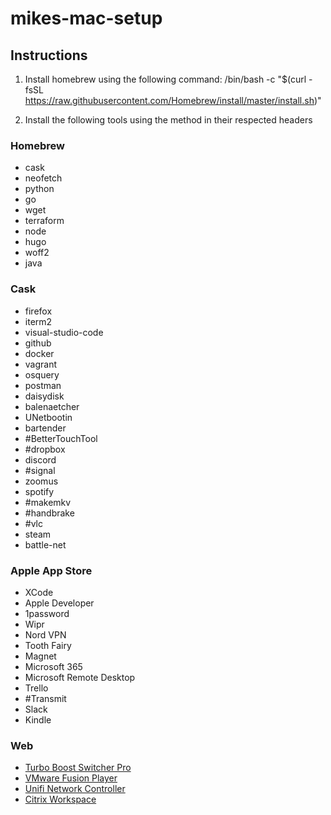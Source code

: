 # mikes-mac-setup

## Instructions

1. Install homebrew using the following command:
/bin/bash -c "$(curl -fsSL https://raw.githubusercontent.com/Homebrew/install/master/install.sh)"

2. Install the following tools using the method in their respected headers

### Homebrew
* cask
* neofetch
* python
* go
* wget
* terraform
* node
* hugo
* woff2
* java


### Cask
* firefox
* iterm2
* visual-studio-code
* github
* docker
* vagrant
* osquery
* postman
* daisydisk
* balenaetcher
* UNetbootin
* bartender
* #BetterTouchTool
* #dropbox
* discord
* #signal
* zoomus
* spotify
* #makemkv
* #handbrake
* #vlc
* steam
* battle-net


### Apple App Store
* XCode
* Apple Developer
* 1password
* Wipr
* Nord VPN
* Tooth Fairy
* Magnet
* Microsoft 365
* Microsoft Remote Desktop
* Trello
* #Transmit
* Slack
* Kindle


### Web
* [Turbo Boost Switcher Pro](https://gumroad.com/l/YeBQUF)
* [VMware Fusion Player](https://www.vmware.com/products/fusion/fusion-evaluation.html)
* [Unifi Network Controller](https://www.ui.com/download/unifi/)
* [Citrix Workspace](https://www.citrix.com/downloads/workspace-app/mac/workspace-app-for-mac-latest.html)

